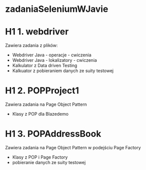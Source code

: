 # zadaniaSeleniumWJavie
# H1 1. webdriver
Zawiera zadania z plików:

- Webdriver Java - operacje - cwiczenia
- Webdriver Java - lokalizatory - cwiczenia
- Kalkulator z Data driven Testing
- Kalkuator z pobieraniem danych ze suity testowej

# H1 2. POPProject1
Zawiera zadania na Page Object Pattern

- Klasy z POP dla Blazedemo

# H1 3. POPAddressBook
Zawiera zadania na Page Object Pattern w podejściu Page Factory

- Klasy z POP i Page Factory
- pobieranie danych ze suity testowej

